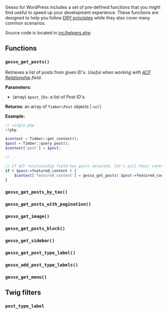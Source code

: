 Gesso for WordPress includes a set of pre-defined functions that you might find useful to speed up your development experience. These functions are designed to help you follow [DRY principles](https://en.wikipedia.org/wiki/Don't_repeat_yourself) while they also cover many common scenarios.

Source code is located in [inc/helpers.php](https://github.com/forumone/gesso-wp/blob/master/inc/helpers.php)

## Functions

### `gesso_get_posts()`

Retrieves a list of posts from given ID's. *Useful when working with [ACF Relationship](https://www.advancedcustomfields.com/resources/relationship/) field*.

**Parameters:**

* (array) `$post_IDs`: a list of Post ID's.

**Returns:** an array of `Timber\Post` objects | `null`

**Example:**

```php
// single.php
<?php

$context = Timber::get_context();
$post = Timber::query_post();
$context['post'] = $post;

// ...

// If ACF relationship field has posts selected, let's pull their contents.
if ( $post->featured_content ) {
	$context['featured_content'] = gesso_get_posts( $post->featured_content );
}
```


### `gesso_get_posts_by_tax()`



### `gesso_get_posts_with_pagination()`



### `gesso_get_image()`



### `gesso_get_posts_block()`



### `gesso_get_sidebar()`



### `gesso_get_post_type_label()`



### `gesso_add_post_type_labels()`



### `gesso_get_menu()`


## Twig filters

### `post_type_label`
